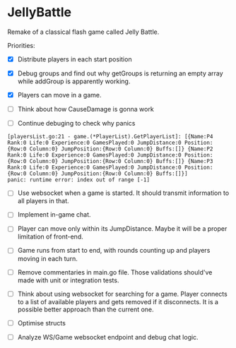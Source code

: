 # JellyBattle
Remake of a classical flash game called Jelly Battle.


Priorities:
  -[X] Distribute players in each start position
  -[X] Debug groups and find out why getGroups is returning an empty array while addGroup is apparently working.
  -[X] Players can move in a game.
  -[ ] Think about how CauseDamage is gonna work

  -[ ] Continue debuging to check why panics
  ```
  [playersList.go:21 - game.(*PlayerList).GetPlayerList]: [{Name:P4 Rank:0 Life:0 Experience:0 GamesPlayed:0 JumpDistance:0 Position:{Row:0 Column:0} JumpPosition:{Row:0 Column:0} Buffs:[]} {Name:P2 Rank:0 Life:0 Experience:0 GamesPlayed:0 JumpDistance:0 Position:{Row:0 Column:0} JumpPosition:{Row:0 Column:0} Buffs:[]} {Name:P3 Rank:0 Life:0 Experience:0 GamesPlayed:0 JumpDistance:0 Position:{Row:0 Column:0} JumpPosition:{Row:0 Column:0} Buffs:[]}]
  panic: runtime error: index out of range [-1]
  ```

  -[ ] Use websocket when a game is started. It should transmit information to all players in that.
  -[ ] Implement in-game chat.
  -[ ] Player can move only within its JumpDistance. Maybe it will be a proper limitation of front-end.
  -[ ] Game runs from start to end, with rounds counting up and players moving in each turn.
  -[ ] Remove commentaries in main.go file. Those validations should've made with unit or integration tests.

  -[ ] Think about using websocket for searching for a game. Player connects to a list of available players and gets removed if it disconnects. It is a possible better approach than the current one.

  -[ ] Optimise structs
  -[ ] Analyze WS/Game websocket endpoint and debug chat logic.